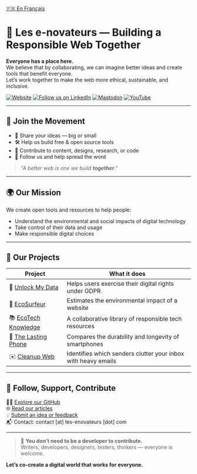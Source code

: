 [🇫🇷 En Français](README_FR.md)

# 🌱 Les e-novateurs — Building a Responsible Web Together

**Everyone has a place here.**  
We believe that by collaborating, we can imagine better ideas and create tools that benefit everyone.  
Let’s work together to make the web more ethical, sustainable, and inclusive.

[![Website](https://img.shields.io/badge/-les--enovateurs.com-000?style=flat&logo=firefox&logoColor=white)](https://les-enovateurs.com/)
[![Follow us on LinkedIn](https://img.shields.io/badge/-LinkedIn-0077B5?style=flat&logo=linkedin&logoColor=white)](https://www.linkedin.com/company/les-enovateurs)
[![Mastodon](https://img.shields.io/badge/-Mastodon-6364FF?style=flat&logo=mastodon&logoColor=white)](https://mastodon.social/@enovateurs_media)
[![YouTube](https://img.shields.io/badge/-YouTube-FF0000?style=flat&logo=youtube&logoColor=white)](https://www.youtube.com/@les.e-novateurs)

---

## 🤝 Join the Movement

- 🤔 Share your ideas — big or small
- 🛠️ Help us build free & open source tools
- 💬 Contribute to content, designs, research, or code
- 📢 Follow us and help spread the word

> _"A better web is one we build **together**."_

---

## 🌍 Our Mission

We create open tools and resources to help people:
- Understand the environmental and social impacts of digital technology
- Take control of their data and usage
- Make responsible digital choices

---

## 🚀 Our Projects

| Project | What it does |
|--------|--------------|
| 🔐 [Unlock My Data](https://github.com/les-enovateurs/unlock-my-data) | Helps users exercise their digital rights under GDPR |
| 🌿 [EcoSurfeur](https://github.com/les-enovateurs/estimate-good-website) | Estimates the environmental impact of a website |
| 📚 [EcoTech Knowledge](https://github.com/les-enovateurs/eco-tech-knowledge) | A collaborative library of responsible tech resources |
| 📱 [The Lasting Phone](https://github.com/les-enovateurs/the-lasting-phone) | Compares the durability and longevity of smartphones |
| ✉️ [Cleanup Web](https://github.com/les-enovateurs/cleanup-web) | Identifies which senders clutter your inbox with heavy emails |

---

## 📢 Follow, Support, Contribute

🧑‍💻 [Explore our GitHub](https://github.com/les-enovateurs)  
🌐 [Read our articles](https://les-enovateurs.com)  
💡 [Submit an idea or feedback](https://github.com/les-enovateurs/les-enovateurs/issues)  
📬 Contact: contact [at] les-enovateurs [dot] com

---

> 🌟 **You don’t need to be a developer to contribute.**  
Writers, developers, designers, testers, thinkers — everyone is welcome.

**Let’s co-create a digital world that works for everyone.**
